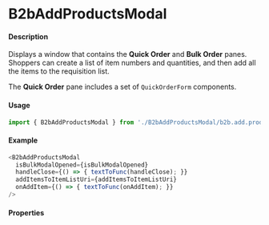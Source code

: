 # B2bAddProductsModal

#### Description

Displays a window that contains the **Quick Order** and **Bulk Order** panes. Shoppers can create a list of item numbers and quantities, and then add all the items to the requisition list.

The **Quick Order** pane includes a set of `QuickOrderForm` components.

#### Usage

```js
import { B2bAddProductsModal } from './B2bAddProductsModal/b2b.add.products.modal';
```

#### Example

```js
<B2bAddProductsModal
  isBulkModalOpened={isBulkModalOpened}
  handleClose={() => { textToFunc(handleClose); }}
  addItemsToItemListUri={addItemsToItemListUri}
  onAddItem={() => { textToFunc(onAddItem); }}
/>
```

#### Properties

<!-- PROPS -->
